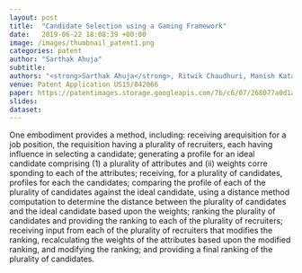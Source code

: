 ```yaml
---
layout: post
title:  "Candidate Selection using a Gaming Framework"
date:   2019-06-22 18:08:39 +00:00
image: /images/thumbnail_patent1.png
categories: patent
author: "Sarthak Ahuja"
subtitle: 
authors: "<strong>Sarthak Ahuja</strong>, Ritwik Chaudhuri, Manish Kataria, Manu Kuchhal, Gyana R. Parija, Sudhanshu S. Singh"
venue: Patent Application US15/842066
paper: https://patentimages.storage.googleapis.com/7b/c6/07/268077a0d1a8af/US20190188646A1.pdf
slides: 
dataset: 
---
```

One embodiment provides a method, including: receiving arequisition for a job position, the requisition having a plurality of recruiters, each having influence in selecting a candidate; generating a profile for an ideal candidate comprising (1) a plurality of attributes and (ii) weights corre
sponding to each of the attributes; receiving, for a plurality of candidates, profiles for each the candidates; comparing the profile of each of the plurality of candidates against the ideal candidate, using a distance method computation to determine the distance between the plurality of candidates and the ideal candidate based upon the weights; ranking the plurality of candidates and providing the ranking to each of the plurality of recruiters; receiving input from each of the plurality of recruiters that modifies the ranking, recalculating the weights of the attributes based upon the modified ranking, and modifying the ranking; and providing a final ranking of the plurality of candidates. 
